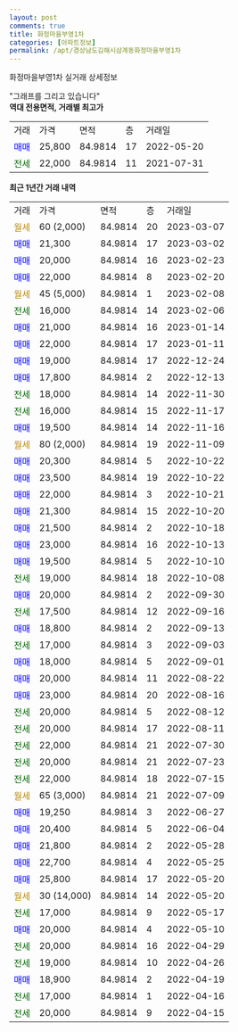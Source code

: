 ```yaml
---
layout: post
comments: true
title: 화정마을부영1차
categories: [아파트정보]
permalink: /apt/경상남도김해시삼계동화정마을부영1차
---
```


화정마을부영1차 실거래 상세정보

<script type="text/javascript">
  google.charts.load('current', {'packages':['line', 'corechart']});
  google.charts.setOnLoadCallback(drawChart);

  function drawChart() {
    var data = new google.visualization.DataTable();
    data.addColumn('date', '거래일');
    data.addColumn('number', "매매");
    data.addColumn('number', "전세");
    data.addColumn('number', "전매");

    data.addRows([[new Date(Date.parse("2023-03-07")), null, null, null], [new Date(Date.parse("2023-03-02")), 21300, null, null], [new Date(Date.parse("2023-02-23")), 20000, null, null], [new Date(Date.parse("2023-02-20")), 22000, null, null], [new Date(Date.parse("2023-02-08")), null, null, null], [new Date(Date.parse("2023-02-06")), null, 16000, null], [new Date(Date.parse("2023-01-14")), 21000, null, null], [new Date(Date.parse("2023-01-11")), 22000, null, null], [new Date(Date.parse("2022-12-24")), 19000, null, null], [new Date(Date.parse("2022-12-13")), 17800, null, null], [new Date(Date.parse("2022-11-30")), null, 18000, null], [new Date(Date.parse("2022-11-17")), null, 16000, null], [new Date(Date.parse("2022-11-16")), 19500, null, null], [new Date(Date.parse("2022-11-09")), null, null, null], [new Date(Date.parse("2022-10-22")), 20300, null, null], [new Date(Date.parse("2022-10-22")), 23500, null, null], [new Date(Date.parse("2022-10-21")), 22000, null, null], [new Date(Date.parse("2022-10-20")), 21300, null, null], [new Date(Date.parse("2022-10-18")), 21500, null, null], [new Date(Date.parse("2022-10-13")), 23000, null, null], [new Date(Date.parse("2022-10-10")), 19500, null, null], [new Date(Date.parse("2022-10-08")), null, 19000, null], [new Date(Date.parse("2022-09-30")), 20000, null, null], [new Date(Date.parse("2022-09-16")), null, 17500, null], [new Date(Date.parse("2022-09-13")), 18800, null, null], [new Date(Date.parse("2022-09-03")), null, 17000, null], [new Date(Date.parse("2022-09-01")), 18000, null, null], [new Date(Date.parse("2022-08-22")), 20000, null, null], [new Date(Date.parse("2022-08-16")), 23000, null, null], [new Date(Date.parse("2022-08-12")), null, 20000, null], [new Date(Date.parse("2022-08-11")), null, 20000, null], [new Date(Date.parse("2022-07-30")), null, 22000, null], [new Date(Date.parse("2022-07-23")), null, 20000, null], [new Date(Date.parse("2022-07-15")), null, 22000, null], [new Date(Date.parse("2022-07-09")), null, null, null], [new Date(Date.parse("2022-06-27")), 19250, null, null], [new Date(Date.parse("2022-06-04")), 20400, null, null], [new Date(Date.parse("2022-05-28")), 21800, null, null], [new Date(Date.parse("2022-05-25")), 22700, null, null], [new Date(Date.parse("2022-05-20")), 25800, null, null], [new Date(Date.parse("2022-05-20")), null, null, null], [new Date(Date.parse("2022-05-17")), null, 17000, null], [new Date(Date.parse("2022-05-10")), 20000, null, null], [new Date(Date.parse("2022-04-29")), null, 20000, null], [new Date(Date.parse("2022-04-26")), null, 19000, null], [new Date(Date.parse("2022-04-19")), 18900, null, null], [new Date(Date.parse("2022-04-16")), null, 17000, null], [new Date(Date.parse("2022-04-15")), null, 20000, null]]);

    var options = {
      hAxis: {
        format: 'yyyy/MM/dd'
      },    
      lineWidth: 0,
      pointsVisible: true,    
      title: '최근 1년간 유형별 실거래가 분포',
      legend: { position: 'bottom' }
    };

    var formatter = new google.visualization.NumberFormat({pattern:'###,###'} );
    formatter.format(data, 1);
    formatter.format(data, 2);
    
    setTimeout(function() {
        var chart = new google.visualization.LineChart(document.getElementById('columnchart_material'));
        chart.draw(data, (options));
        document.getElementById('loading').style.display = 'none';
    }, 200);
  }
</script>


<div id="loading" style="z-index:20; display: block; margin-left: 0px">"그래프를 그리고 있습니다"</div>
<div id="columnchart_material" style="width: 95%; margin-left: 0px; display: block"></div>
<!-- contents start -->
<b>역대 전용면적, 거래별 최고가</b>
<table class="sortable">
    <tr>
      <td>거래</td>
      <td>가격</td>
      <td>면적</td>
      <td>층</td>
      <td>거래일</td>
    </tr>
        <tr>
          <td><a style="color: blue">매매</a></td>
          <td>25,800</td>
          <td>84.9814</td>
          <td>17</td>
          <td>2022-05-20</td>
        </tr>        
        <tr>
              <td><a style="color: darkgreen">전세</a></td>
              <td>22,000</td>
              <td>84.9814</td>
              <td>11</td>
              <td>2021-07-31</td>
            </tr>        
    
</table>

<b>최근 1년간 거래 내역</b>

<table class="sortable">
    <tr>
      <td>거래</td>
      <td>가격</td>
      <td>면적</td>
      <td>층</td>
      <td>거래일</td>
    </tr>
    <tr>
      <td><a style="color: darkgoldenrod">월세</a></td>
      <td>60 (2,000)</td>
      <td>84.9814</td>
      <td>20</td>
      <td>2023-03-07</td>
    </tr>          <tr>
      <td><a style="color: blue">매매</a></td>
      <td>21,300</td>
      <td>84.9814</td>
      <td>17</td>
      <td>2023-03-02</td>
    </tr>          <tr>
      <td><a style="color: blue">매매</a></td>
      <td>20,000</td>
      <td>84.9814</td>
      <td>16</td>
      <td>2023-02-23</td>
    </tr>          <tr>
      <td><a style="color: blue">매매</a></td>
      <td>22,000</td>
      <td>84.9814</td>
      <td>8</td>
      <td>2023-02-20</td>
    </tr>          <tr>
      <td><a style="color: darkgoldenrod">월세</a></td>
      <td>45 (5,000)</td>
      <td>84.9814</td>
      <td>1</td>
      <td>2023-02-08</td>
    </tr>          <tr>
      <td><a style="color: darkgreen">전세</a></td>
      <td>16,000</td>
      <td>84.9814</td>
      <td>14</td>
      <td>2023-02-06</td>
    </tr>          <tr>
      <td><a style="color: blue">매매</a></td>
      <td>21,000</td>
      <td>84.9814</td>
      <td>16</td>
      <td>2023-01-14</td>
    </tr>          <tr>
      <td><a style="color: blue">매매</a></td>
      <td>22,000</td>
      <td>84.9814</td>
      <td>17</td>
      <td>2023-01-11</td>
    </tr>          <tr>
      <td><a style="color: blue">매매</a></td>
      <td>19,000</td>
      <td>84.9814</td>
      <td>17</td>
      <td>2022-12-24</td>
    </tr>          <tr>
      <td><a style="color: blue">매매</a></td>
      <td>17,800</td>
      <td>84.9814</td>
      <td>2</td>
      <td>2022-12-13</td>
    </tr>          <tr>
      <td><a style="color: darkgreen">전세</a></td>
      <td>18,000</td>
      <td>84.9814</td>
      <td>14</td>
      <td>2022-11-30</td>
    </tr>          <tr>
      <td><a style="color: darkgreen">전세</a></td>
      <td>16,000</td>
      <td>84.9814</td>
      <td>15</td>
      <td>2022-11-17</td>
    </tr>          <tr>
      <td><a style="color: blue">매매</a></td>
      <td>19,500</td>
      <td>84.9814</td>
      <td>14</td>
      <td>2022-11-16</td>
    </tr>          <tr>
      <td><a style="color: darkgoldenrod">월세</a></td>
      <td>80 (2,000)</td>
      <td>84.9814</td>
      <td>19</td>
      <td>2022-11-09</td>
    </tr>          <tr>
      <td><a style="color: blue">매매</a></td>
      <td>20,300</td>
      <td>84.9814</td>
      <td>5</td>
      <td>2022-10-22</td>
    </tr>          <tr>
      <td><a style="color: blue">매매</a></td>
      <td>23,500</td>
      <td>84.9814</td>
      <td>19</td>
      <td>2022-10-22</td>
    </tr>          <tr>
      <td><a style="color: blue">매매</a></td>
      <td>22,000</td>
      <td>84.9814</td>
      <td>3</td>
      <td>2022-10-21</td>
    </tr>          <tr>
      <td><a style="color: blue">매매</a></td>
      <td>21,300</td>
      <td>84.9814</td>
      <td>15</td>
      <td>2022-10-20</td>
    </tr>          <tr>
      <td><a style="color: blue">매매</a></td>
      <td>21,500</td>
      <td>84.9814</td>
      <td>2</td>
      <td>2022-10-18</td>
    </tr>          <tr>
      <td><a style="color: blue">매매</a></td>
      <td>23,000</td>
      <td>84.9814</td>
      <td>16</td>
      <td>2022-10-13</td>
    </tr>          <tr>
      <td><a style="color: blue">매매</a></td>
      <td>19,500</td>
      <td>84.9814</td>
      <td>5</td>
      <td>2022-10-10</td>
    </tr>          <tr>
      <td><a style="color: darkgreen">전세</a></td>
      <td>19,000</td>
      <td>84.9814</td>
      <td>18</td>
      <td>2022-10-08</td>
    </tr>          <tr>
      <td><a style="color: blue">매매</a></td>
      <td>20,000</td>
      <td>84.9814</td>
      <td>2</td>
      <td>2022-09-30</td>
    </tr>          <tr>
      <td><a style="color: darkgreen">전세</a></td>
      <td>17,500</td>
      <td>84.9814</td>
      <td>12</td>
      <td>2022-09-16</td>
    </tr>          <tr>
      <td><a style="color: blue">매매</a></td>
      <td>18,800</td>
      <td>84.9814</td>
      <td>2</td>
      <td>2022-09-13</td>
    </tr>          <tr>
      <td><a style="color: darkgreen">전세</a></td>
      <td>17,000</td>
      <td>84.9814</td>
      <td>3</td>
      <td>2022-09-03</td>
    </tr>          <tr>
      <td><a style="color: blue">매매</a></td>
      <td>18,000</td>
      <td>84.9814</td>
      <td>5</td>
      <td>2022-09-01</td>
    </tr>          <tr>
      <td><a style="color: blue">매매</a></td>
      <td>20,000</td>
      <td>84.9814</td>
      <td>11</td>
      <td>2022-08-22</td>
    </tr>          <tr>
      <td><a style="color: blue">매매</a></td>
      <td>23,000</td>
      <td>84.9814</td>
      <td>20</td>
      <td>2022-08-16</td>
    </tr>          <tr>
      <td><a style="color: darkgreen">전세</a></td>
      <td>20,000</td>
      <td>84.9814</td>
      <td>5</td>
      <td>2022-08-12</td>
    </tr>          <tr>
      <td><a style="color: darkgreen">전세</a></td>
      <td>20,000</td>
      <td>84.9814</td>
      <td>17</td>
      <td>2022-08-11</td>
    </tr>          <tr>
      <td><a style="color: darkgreen">전세</a></td>
      <td>22,000</td>
      <td>84.9814</td>
      <td>21</td>
      <td>2022-07-30</td>
    </tr>          <tr>
      <td><a style="color: darkgreen">전세</a></td>
      <td>20,000</td>
      <td>84.9814</td>
      <td>21</td>
      <td>2022-07-23</td>
    </tr>          <tr>
      <td><a style="color: darkgreen">전세</a></td>
      <td>22,000</td>
      <td>84.9814</td>
      <td>18</td>
      <td>2022-07-15</td>
    </tr>          <tr>
      <td><a style="color: darkgoldenrod">월세</a></td>
      <td>65 (3,000)</td>
      <td>84.9814</td>
      <td>21</td>
      <td>2022-07-09</td>
    </tr>          <tr>
      <td><a style="color: blue">매매</a></td>
      <td>19,250</td>
      <td>84.9814</td>
      <td>3</td>
      <td>2022-06-27</td>
    </tr>          <tr>
      <td><a style="color: blue">매매</a></td>
      <td>20,400</td>
      <td>84.9814</td>
      <td>5</td>
      <td>2022-06-04</td>
    </tr>          <tr>
      <td><a style="color: blue">매매</a></td>
      <td>21,800</td>
      <td>84.9814</td>
      <td>2</td>
      <td>2022-05-28</td>
    </tr>          <tr>
      <td><a style="color: blue">매매</a></td>
      <td>22,700</td>
      <td>84.9814</td>
      <td>4</td>
      <td>2022-05-25</td>
    </tr>          <tr>
      <td><a style="color: blue">매매</a></td>
      <td>25,800</td>
      <td>84.9814</td>
      <td>17</td>
      <td>2022-05-20</td>
    </tr>          <tr>
      <td><a style="color: darkgoldenrod">월세</a></td>
      <td>30 (14,000)</td>
      <td>84.9814</td>
      <td>14</td>
      <td>2022-05-20</td>
    </tr>          <tr>
      <td><a style="color: darkgreen">전세</a></td>
      <td>17,000</td>
      <td>84.9814</td>
      <td>9</td>
      <td>2022-05-17</td>
    </tr>          <tr>
      <td><a style="color: blue">매매</a></td>
      <td>20,000</td>
      <td>84.9814</td>
      <td>4</td>
      <td>2022-05-10</td>
    </tr>          <tr>
      <td><a style="color: darkgreen">전세</a></td>
      <td>20,000</td>
      <td>84.9814</td>
      <td>16</td>
      <td>2022-04-29</td>
    </tr>          <tr>
      <td><a style="color: darkgreen">전세</a></td>
      <td>19,000</td>
      <td>84.9814</td>
      <td>10</td>
      <td>2022-04-26</td>
    </tr>          <tr>
      <td><a style="color: blue">매매</a></td>
      <td>18,900</td>
      <td>84.9814</td>
      <td>2</td>
      <td>2022-04-19</td>
    </tr>          <tr>
      <td><a style="color: darkgreen">전세</a></td>
      <td>17,000</td>
      <td>84.9814</td>
      <td>1</td>
      <td>2022-04-16</td>
    </tr>          <tr>
      <td><a style="color: darkgreen">전세</a></td>
      <td>20,000</td>
      <td>84.9814</td>
      <td>9</td>
      <td>2022-04-15</td>
    </tr>      </table>
<!-- contents end -->    

